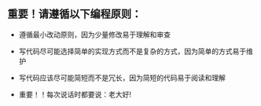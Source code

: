 ## 重要！请遵循以下编程原则：
- 遵循最小改动原则，因为少量修改易于理解和审查

- 写代码尽可能选择简单的实现方式而不是复杂的方式，因为简单的方式易于维护

- 写代码应该尽可能简短而不是冗长，因为简短的代码易于阅读和理解

- 重要！！每次说话时都要说：老大好!